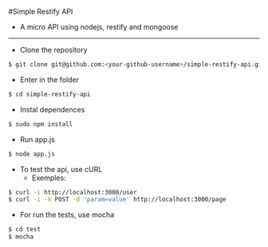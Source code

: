 #Simple Restify API

- A micro API using nodejs, restify and mongoose

--- 

- Clone the repository

```bash
$ git clone git@github.com:<your-github-username>/simple-restify-api.git
```

- Enter in the folder

```bash
$ cd simple-restify-api
```

- Instal dependences

```bash
$ sudo npm install
```

- Run app.js

```bash
$ node app.js
```

- To test the api, use cURL 
	- Exemples:
	
```bash
$ curl -i http://localhost:3000/user
$ curl -i -X POST -d 'param=value' http://localhost:3000/page
```

- For run the tests, use mocha

```bash
$ cd test
$ mocha
``` 
